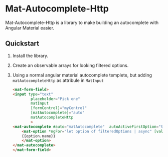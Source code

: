 # Mat-Autocomplete-Http

Mat-Autocomplete-Http is a library to make building an autocomplete with Angular Material easier.

## Quickstart

1. Install the library.
2. Create an observable arrays for looking filtered options.
3. Using a normal angular material autocomplete templete, but adding `matAutocompleteHttp` as attribule in `MatInput`

    ```html
    <mat-form-field>
    <input type="text"
            placeholder="Pick one"
            matInput
            [formControl]="myControl"
            [matAutocomplete]="auto"
            matAutocompleteHttp
            >
    <mat-autocomplete #auto="matAutocomplete"  autoActiveFirstOption="true">
        <mat-option *ngFor="let option of filteredOptions | async" [value]="option.id">
        {{option.name}}
        </mat-option>
    </mat-autocomplete>
    </mat-form-field>
    ```
